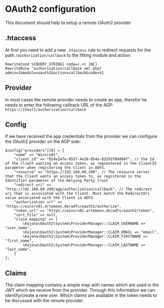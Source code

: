 
# OAuth2 configuration

This document should help to setup a remote OAuth2 provider

## .htaccess

At first you need to add a new `.htaccess` rule to redirect requests for the path `/authorization/callback`
to the fitting module and action:

```
RewriteCond %{QUERY_STRING} code=(.+) [NC]
RewriteRule ^authorization/callback xml.php?admin=1&module=oauth2&action=callback&code=%1
```

## Provider

In most cases the remote provider needs to create an app, therefor he needs to enter the following
callback URL of the AGP: `https://[host]/authorization/callback`

## Config

If we have received the app credentials from the provider we can configure the OAuth2 provider on
the AGP side:

```
$config["providers"][0] = [
    "name" => "Winsrv01",
    "client_id" => "824e247e-9557-4e20-854a-83292f8dd84f", // the Id of the Client wanting an access token, as regiestered in the ClientId parameter when registering the Client in ADFS.
    "resource" => "https://192.168.60.209", // The resource server that the Client wants an access token to, as registered in the Identifier parameter of the Relying Party trust
    "redirect_uri" => "http://192.168.60.209/agp/authorization/callback", // The redirect uri that is associated with the Client. Must match the RedirectUri value associated with the Client in ADFS.
    "authorization_url" => "https://winsrv01.artemeon.de/adfs/oauth2/authorize",
    "token_url" => "https://winsrv01.artemeon.de/adfs/oauth2/token",
    "cert_file" => null,
    "claim_mapping" => [
        \Kajona\Oauth2\System\ProviderManager::CLAIM_USERNAME => "user_name",
        \Kajona\Oauth2\System\ProviderManager::CLAIM_EMAIL => "email",
        \Kajona\Oauth2\System\ProviderManager::CLAIM_FIRSTNAME => "first_name",
        \Kajona\Oauth2\System\ProviderManager::CLAIM_LASTNAME => "last_name",
    ]
];
```

## Claims

The claim mapping contains a simple map with names which are used in the JWT which we receive from
the provider. Through this information we can identify/create a new user. Which claims are available
in the token needs to be discussed with the remote provider.



